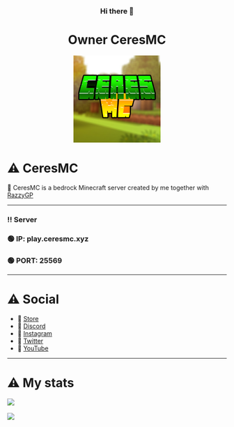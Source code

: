 <div align="center">
  
### Hi there 👋
  
<h1> Owner CeresMC</h1>  
  
<img src="CeresMC.png" width="200px">
 
 </div>
 <h1>⚠️ CeresMC</h1> 

 📌 CeresMC is a bedrock Minecraft server created by me together with [RazzyGP](discord.io/ceresmc)
 
 ----------------------------------------- 
 ###    ‼️ Server
 ### 🟢 IP: play.ceresmc.xyz
 ### 🟢 PORT: 25569
 -----------------------------------------
# ⚠️ Social
- 🔰 [Store](https://ceresmc.minecart.com.br)
- 🔰 [Discord](discord.io/ceresmc)
- 🔰 [Instagram](https://www.instagram.com/ceresmc/)
- 🔰 [Twitter](https://twitter.com/CeresMC_)
- 🔰 [YouTube](https://www.youtube.com/channel/UC1_kBwej7Mpv-lsD6rX7Odw)
 
 ***
 
 <h1>⚠️ My stats</h1> 
 
![](https://github-readme-stats.vercel.app/api?username=PullDK&count_private=true&show_icons=true)

![](https://github-readme-stats.vercel.app/api/top-langs/?username=PullDK&layout=compact)
